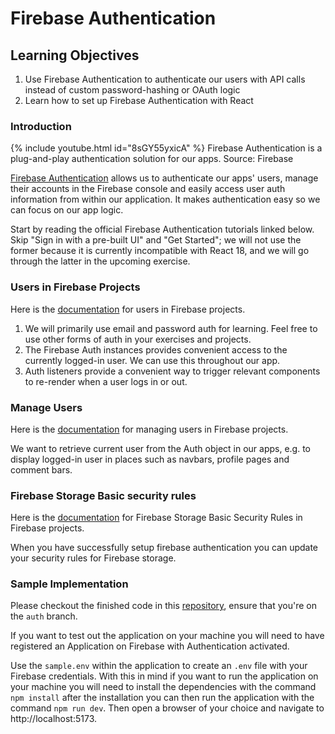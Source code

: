 # Firebase Authentication

## Learning Objectives

1. Use Firebase Authentication to authenticate our users with API calls instead of custom password-hashing or OAuth logic
2. Learn how to set up Firebase Authentication with React

### Introduction

{% include youtube.html id="8sGY55yxicA" %}
Firebase Authentication is a plug-and-play authentication solution for our apps. Source: Firebase


<a href="https://firebase.google.com/docs/auth" target="_blank">Firebase Authentication</a> allows us to authenticate our apps' users, manage their accounts in the Firebase console and easily access user auth information from within our application. It makes authentication easy so we can focus on our app logic.

Start by reading the official Firebase Authentication tutorials linked below. Skip "Sign in with a pre-built UI" and "Get Started"; we will not use the former because it is currently incompatible with React 18, and we will go through the latter in the upcoming exercise.

### Users in Firebase Projects

Here is the <a href="https://firebase.google.com/docs/auth/users" target="_blank">documentation</a> for users in Firebase projects.

1. We will primarily use email and password auth for learning. Feel free to use other forms of auth in your exercises and projects.
2. The Firebase Auth instances provides convenient access to the currently logged-in user. We can use this throughout our app.
3. Auth listeners provide a convenient way to trigger relevant components to re-render when a user logs in or out.

### Manage Users

Here is the <a href="https://firebase.google.com/docs/auth/web/manage-users" target="_blank">documentation</a> for managing users in Firebase projects.

We want to retrieve current user from the Auth object in our apps, e.g. to display logged-in user in places such as navbars, profile pages and comment bars.

### Firebase Storage Basic security rules

Here is the <a href="https://firebase.google.com/docs/rules/basics?authuser=0\&hl=en#cloud-storage" target="_blank">documentation</a> for Firebase Storage Basic Security Rules in Firebase projects.

When you have successfully setup firebase authentication you can update your security rules for Firebase storage.

### Sample Implementation

Please checkout the finished code in this <a href="https://github.com/skillsUnion/firebase-examples/tree/auth" target="_blank">repository</a>, ensure that you're on the `auth` branch. 

If you want to test out the application on your machine you will need to have registered an Application on Firebase with Authentication activated. 

Use the `sample.env` within the application to create an `.env` file with your Firebase credentials. With this in mind if you want to run the application on your machine you will need to install the dependencies with the command `npm install` after the installation you can then run the application with the command `npm run dev`.  Then open a browser of your choice and navigate to  http://localhost:5173.
